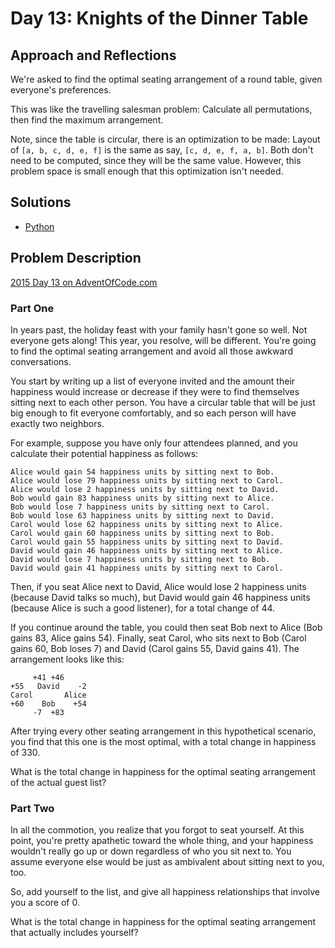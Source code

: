 # Day 13: Knights of the Dinner Table

## Approach and Reflections

We're asked to find the optimal seating arrangement of a round table, given
everyone's preferences.

This was like the travelling salesman problem: Calculate all permutations,
then find the maximum arrangement.

Note, since the table is circular, there is an optimization to be made:
Layout of `[a, b, c, d, e, f]` is the same as say, `[c, d, e, f, a, b]`. Both
don't need to be computed, since they will be the same value. However, this
problem space is small enough that this optimization isn't needed.

## Solutions

- [Python](../python2015/aoc/day13.py)

## Problem Description

[2015 Day 13 on AdventOfCode.com](https://adventofcode.com/2015/day/13)

### Part One

In years past, the holiday feast with your family hasn't gone so well. Not
everyone gets along! This year, you resolve, will be different. You're going
to find the optimal seating arrangement and avoid all those awkward
conversations.

You start by writing up a list of everyone invited and the amount their
happiness would increase or decrease if they were to find themselves sitting
next to each other person. You have a circular table that will be just big
enough to fit everyone comfortably, and so each person will have exactly two
neighbors.

For example, suppose you have only four attendees planned, and you calculate
their potential happiness as follows:

```
Alice would gain 54 happiness units by sitting next to Bob.
Alice would lose 79 happiness units by sitting next to Carol.
Alice would lose 2 happiness units by sitting next to David.
Bob would gain 83 happiness units by sitting next to Alice.
Bob would lose 7 happiness units by sitting next to Carol.
Bob would lose 63 happiness units by sitting next to David.
Carol would lose 62 happiness units by sitting next to Alice.
Carol would gain 60 happiness units by sitting next to Bob.
Carol would gain 55 happiness units by sitting next to David.
David would gain 46 happiness units by sitting next to Alice.
David would lose 7 happiness units by sitting next to Bob.
David would gain 41 happiness units by sitting next to Carol.
```

Then, if you seat Alice next to David, Alice would lose 2 happiness units
(because David talks so much), but David would gain 46 happiness units
(because Alice is such a good listener), for a total change of 44.

If you continue around the table, you could then seat Bob next to Alice (Bob
gains 83, Alice gains 54). Finally, seat Carol, who sits next to Bob (Carol
gains 60, Bob loses 7) and David (Carol gains 55, David gains 41). The
arrangement looks like this:

```
     +41 +46
+55   David    -2
Carol       Alice
+60    Bob    +54
     -7  +83
```

After trying every other seating arrangement in this hypothetical scenario,
you find that this one is the most optimal, with a total change in happiness
of 330.

What is the total change in happiness for the optimal seating arrangement of
the actual guest list?

### Part Two

In all the commotion, you realize that you forgot to seat yourself. At this
point, you're pretty apathetic toward the whole thing, and your happiness
wouldn't really go up or down regardless of who you sit next to. You assume
everyone else would be just as ambivalent about sitting next to you, too.

So, add yourself to the list, and give all happiness relationships that
involve you a score of 0.

What is the total change in happiness for the optimal seating arrangement that
actually includes yourself?
